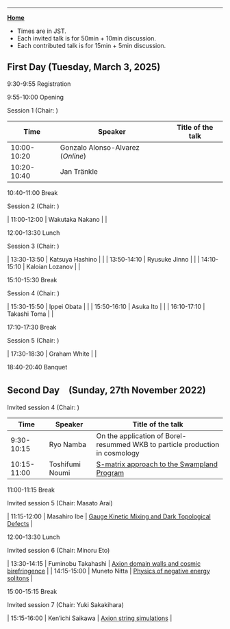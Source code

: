 ---

[**Home**](index)

- Times are in JST. 
- Each invited talk is for 50min + 10min discussion. 
- Each contributed talk is for 15min + 5min discussion. 
<!--- Both of them include time for questions and comments.-->

## First Day (Tuesday, March 3, 2025)

9:30-9:55 Registration

9:55-10:00 Opening

Session 1 (Chair: )

| Time | Speaker | Title of the talk |
|----|----|----|
| 10:00-10:20 | Gonzalo Alonso-Alvarez (*Online*) | []() |
| 10:20-10:40 | Jan Tränkle | []() |

10:40-11:00    Break

Session 2 (Chair: )

| 11:00-12:00 | Wakutaka Nakano | []() |

12:00-13:30  Lunch

Session 3 (Chair: )

| 13:30-13:50 | Katsuya Hashino | []() |
| 13:50-14:10 | Ryusuke Jinno | []() |
| 14:10-15:10 | Kaloian Lozanov | []() |

15:10-15:30 Break

Session 4 (Chair: )

| 15:30-15:50 | Ippei Obata | []() |
| 15:50-16:10 | Asuka Ito | []() |
| 16:10-17:10 | Takashi Toma | []() |

17:10-17:30 Break

Session 5 (Chair: )

| 17:30-18:30 | Graham White | []() |

18:40-20:40 Banquet

## Second Day　(Sunday, 27th November 2022)

Invited session 4 (Chair: )

| Time | Speaker | Title of the talk |
|----|----|----|
| 9:30-10:15 | Ryo Namba | On the application of Borel-resummed WKB to particle production in cosmology |
| 10:15-11:00| Toshifumi Noumi | [S-matrix approach to the Swampland Program](20221127_02_noumi.pdf) |

11:00-11:15 Break

Invited session 5 (Chair: Masato Arai)

| 11:15-12:00 | Masahiro Ibe | [Gauge Kinetic Mixing and Dark Topological Defects](20221127_03_ibe.pdf) |

12:00-13:30 Lunch

Invited session 6 (Chair: Minoru Eto)

| 13:30-14:15 | Fuminobu Takahashi | [Axion domain walls and cosmic birefringence](20221127_04_takahashi.pdf) |
| 14:15-15:00 | Muneto Nitta | [Physics of negative energy solitons](20221127_05_nitta.pdf) |

15:00-15:15 Break

Invited session 7 (Chair: Yuki Sakakihara)

| 15:15-16:00 | Ken’ichi Saikawa | [Axion string simulations](20221127_06_saikawa.pdf) |







